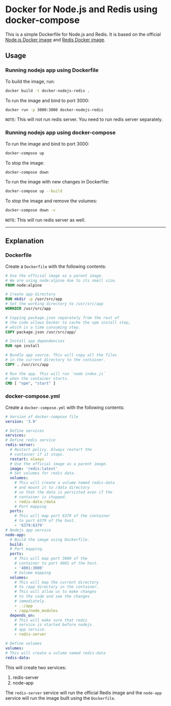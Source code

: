 # Docker for Node.js and Redis using docker-compose

This is a simple Dockerfile for Node.js and Redis. It is based on the official [Node.js Docker image](https://registry.hub.docker.com/_/node/) and [Redis Docker image](https://registry.hub.docker.com/_/redis/).

## Usage

### Running nodejs app using Dockerfile

To build the image, run:

```bash
docker build -t docker-nodejs-redis .
```

To run the image and bind to port 3000:

```bash
docker run -p 3000:3000 docker-nodejs-redis
```

`NOTE`: This will not run redis server. You need to run redis server separately.

### Running nodejs app using docker-compose

To run the image and bind to port 3000:

```bash
docker-compose up
```

To stop the image:

```bash
docker-compose down
```

To run the image with new changes in Dockerfile:

```bash
docker-compose up --build
```

To stop the image and remove the volumes:

```bash
docker-compose down -v
```

`NOTE`: This will run redis server as well.

---

## Explanation

### Dockerfile

Create a `Dockerfile` with the following contents:

```Dockerfile
# Use the official image as a parent image.
# We are using node:alpine due to its small size.
FROM node:alpine

# Create app directory
RUN mkdir -p /usr/src/app
# Set the working directory to /usr/src/app
WORKDIR /usr/src/app

# Copying package.json separately from the rest of
# the code allows Docker to cache the npm install step,
# which is a time consuming step.
COPY package.json /usr/src/app/

# Install app dependencies
RUN npm install

# Bundle app source. This will copy all the files
# in the current directory to the container.
COPY . /usr/src/app

# Run the app. This will run `node index.js`
# when the container starts.
CMD [ "npm", "start" ]
```

### docker-compose.yml

Create a `docker-compose.yml` with the following contents:

```yaml
# Version of docker-compose file
version: '3.9'

# Define services
services:
# Define redis service
redis-server:
  # Restart policy. Always restart the
  # container if it stops.
  restart: always
  # Use the official image as a parent image.
  image: 'redis:latest'
  # Set volumes for redis data.
  volumes:
    # This will create a volume named redis-data
    # and mount it to /data directory
    # so that the data is persisted even if the
    # container is stopped.
    - redis-data:/data
    # Port mapping
  ports:
    # This will map port 6379 of the container
    # to port 6379 of the host.
    - '6379:6379'
# Nodejs app service
node-app:
  # Build the image using Dockerfile.
  build: .
  # Port mapping.
  ports:
    # This will map port 3000 of the
    # container to port 4001 of the host.
    - '4001:3000'
    # Volume mapping
  volumes:
    # This will map the current directory
    # to /app directory in the container.
    # This will allow us to make changes
    # to the code and see the changes
    # immediately.
    - .:/app
    - /app/node_modules
  depends_on:
    # This will make sure that redis
    # service is started before nodejs
    # app service.
    - redis-server

# Define volumes
volumes:
# This will create a volume named redis-data
redis-data:
```

This will create two services:

1. redis-server
2. node-app

The `redis-server` service will run the official Redis image and the `node-app` service will run the image built using the `Dockerfile`.
